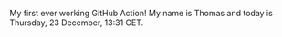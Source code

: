 My first ever working GitHub Action!
My name is Thomas and today is Thursday, 23 December, 13:31 CET. 
